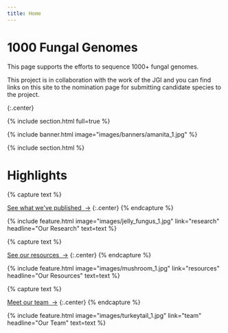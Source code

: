 ```yaml
---
title: Home
---
```


# 1000 Fungal Genomes

This page supports the efforts to sequence 1000+ fungal genomes.

This project is in collaboration with the work of the JGI and you can find links on this site to the nomination page for submitting candidate species to the project.

{:.center}

{% include section.html full=true %}

{% include banner.html image="images/banners/amanita_1.jpg" %}

{% include section.html %}

# Highlights

{% capture text %}

[See what we've published &nbsp;→](research)
{:.center}
{% endcapture %}

{%
  include feature.html
  image="images/jelly_fungus_1.jpg"
  link="research"
  headline="Our Research"
  text=text
%}

{% capture text %}

[See our resources &nbsp;→](resources)
{:.center}
{% endcapture %}

{%
  include feature.html
  image="images/mushroom_1.jpg"
  link="resources"
  headline="Our Resources"
  text=text
%}

{% capture text %}

[Meet our team &nbsp;→](team)
{:.center}
{% endcapture %}

{%
  include feature.html
  image="images/turkeytail_1.jpg"
  link="team"
  headline="Our Team"
  text=text
%}
